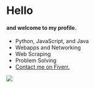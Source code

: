 <h1>Hello</h1>
<h4>and welcome to my profile.</h4>

- Python, JavaScript, and Java
- Webapps and Networking
- Web Scraping
- Problem Solving
- <a href="https://www.fiverr.com/fire6945_">Contact me on Fiverr.</a>
<img align="left" src="https://github-readme-stats.vercel.app/api/top-langs/?username=fire6945&layout=compact&theme=radical&hide_border=true&card_width=250"/>
